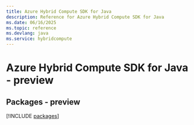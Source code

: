 ```yaml
---
title: Azure Hybrid Compute SDK for Java
description: Reference for Azure Hybrid Compute SDK for Java
ms.date: 06/16/2025
ms.topic: reference
ms.devlang: java
ms.service: hybridcompute
---
```

# Azure Hybrid Compute SDK for Java - preview
## Packages - preview
[!INCLUDE [packages](hybrid-compute-index.md)]